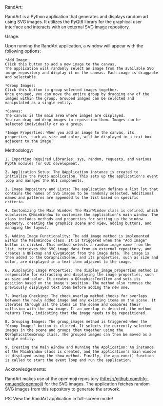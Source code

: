 RandArt:

RandArt is a Python application that generates and displays random art using SVG images. 
It utilizes the PyQt6 library for the graphical user interface and interacts with an external SVG image repository.

Usage:

Upon running the RandArt application, a window will appear with the following options:

    *Add Image: 
    Click this button to add a new image to the canvas. 
    The application will randomly select an image from the available SVG image repository and display it on the canvas. Each image is draggable and selectable.

    *Group Images: 
    Click this button to group selected images together. 
    Once grouped, you can move the entire group by dragging any of the images within the group. Grouped images can be selected and manipulated as a single entity.

    *Canvas: 
    The canvas is the main area where images are displayed. 
    You can drag and drop images to reposition them. Images can be selected individually or as a group.

    *Image Properties: When you add an image to the canvas, its properties, such as size and color, will be displayed in a text box adjacent to the image.
    
Methodology:

    1. Importing Required Libraries: sys, random, requests, and various PyQt6 modules for GUI development.

    2. Application Setup: The QApplication instance is created to initialize the PyQt6 application. This sets up the application's event loop and manages the GUI components.

    3. Image Repository and Lists: The application defines a list lst that contains the names of SVG images to be randomly selected. Additional names and patterns are appended to the list based on specific criteria.

    4. Customizing the Main Window: The MainWindow class is defined, which subclasses QMainWindow to customize the application's main window. The class includes methods and properties for setting up the window geometry, creating the graphics scene and view, adding buttons, and managing the layout.

    5. Adding Image Functionality: The add_image method is implemented within the MainWindow class. It is triggered when the "Add Image" button is clicked. This method selects a random image name from the list, retrieves the SVG image data from an external repository, and creates a QPixmap and QSvgWidget from the image data. The image is then added to the QGraphicsScene, and its properties, such as size and color, are displayed in a text item adjacent to the image.

    6. Displaying Image Properties: The display_image_properties method is responsible for extracting and displaying the image properties, such as size and color. It creates a QGraphicsTextItem and sets its position based on the image's position. The method also removes the previously displayed text item before adding the new one.

    7. Overlap Checking: The check_overlap method checks for overlaps between the newly added image and any existing items on the scene. It iterates through all the items in the scene and compares their collision with the new image. If an overlap is detected, the method returns True, indicating that the image needs to be repositioned.

    8. Grouping Images: The group_images method is triggered when the "Group Images" button is clicked. It selects the currently selected images in the scene and groups them together using the QGraphicsItemGroup class. The grouped images can then be moved as a single entity.

    9. Creating the Main Window and Running the Application: An instance of the MainWindow class is created, and the application's main window is displayed using the show method. Finally, the app.exec() function is called to start the event loop and run the application.
    
Acknowledgements:

RandArt makes use of the openmoji repository (https://github.com/hfg-gmuend/openmoji) for the SVG images. 
The application fetches random SVG images from this repository to generate the artwork.

PS: View the RandArt application in full-screen mode!
